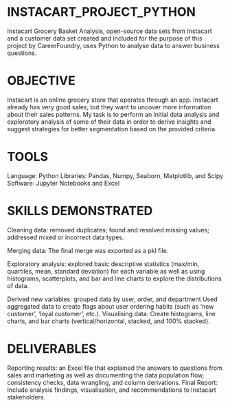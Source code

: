 # INSTACART_PROJECT_PYTHON
Instacart Grocery Basket Analysis, open-source data sets from Instacart and a customer data set created and included for the purpose of this project by CareerFoundry, uses Python to analyse data to answer business questions.
# OBJECTIVE
Instacart is an online grocery store that operates through an app. Instacart already has very good sales, but they want to uncover more information about their sales patterns. My task is to perform an initial data analysis and exploratory analysis of some of their data in order to derive insights and suggest strategies for better segmentation based on the provided criteria.
# TOOLS
Language: Python
Libraries: Pandas, Numpy, Seaborn, Matplotlib, and Scipy
Software: Jupyter Notebooks and Excel
# SKILLS DEMONSTRATED
Cleaning data: removed duplicates; found and resolved missing values; addressed mixed or incorrect data types.

Merging data: The final merge was exported as a pkl file.

Exploratory analysis: explored basic descriptive statistics (max/min, quartiles, mean, standard deviation) for each variable as well as using histograms, scatterplots, and bar and line charts to explore the distributions of data.

Derived new variables: grouped data by user, order, and department
Used aggregated data to create flags about user ordering habits (such as ‘new customer’, ‘loyal customer’, etc.).
Visualising data: Create histograms, line charts, and bar charts (vertical/horizontal, stacked, and 100% stacked).
# DELIVERABLES
Reporting results: an Excel file that explained the answers to questions from sales and marketing as well as documenting the data population flow, consistency checks, data wrangling, and column derivations.
Final Report: Include analysis findings, visualisation, and recommendations to Instacart stakeholders.
